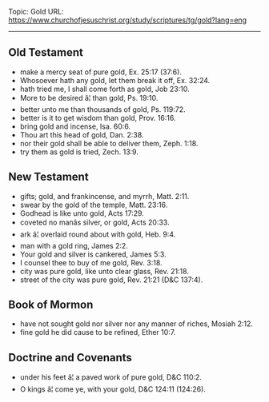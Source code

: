 Topic: Gold
URL: https://www.churchofjesuschrist.org/study/scriptures/tg/gold?lang=eng

---

## Old Testament

- make a mercy seat of pure gold, Ex. 25:17 (37:6).
- Whosoever hath any gold, let them break it off, Ex. 32:24.
- hath tried me, I shall come forth as gold, Job 23:10.
- More to be desired â¦ than gold, Ps. 19:10.
- better unto me than thousands of gold, Ps. 119:72.
- better is it to get wisdom than gold, Prov. 16:16.
- bring gold and incense, Isa. 60:6.
- Thou art this head of gold, Dan. 2:38.
- nor their gold shall be able to deliver them, Zeph. 1:18.
- try them as gold is tried, Zech. 13:9.

## New Testament

- gifts; gold, and frankincense, and myrrh, Matt. 2:11.
- swear by the gold of the temple, Matt. 23:16.
- Godhead is like unto gold, Acts 17:29.
- coveted no manâs silver, or gold, Acts 20:33.
- ark â¦ overlaid round about with gold, Heb. 9:4.
- man with a gold ring, James 2:2.
- Your gold and silver is cankered, James 5:3.
- I counsel thee to buy of me gold, Rev. 3:18.
- city was pure gold, like unto clear glass, Rev. 21:18.
- street of the city was pure gold, Rev. 21:21 (D&C 137:4).

## Book of Mormon

- have not sought gold nor silver nor any manner of riches, Mosiah 2:12.
- fine gold he did cause to be refined, Ether 10:7.

## Doctrine and Covenants

- under his feet â¦ a paved work of pure gold, D&C 110:2.
- O kings â¦ come ye, with your gold, D&C 124:11 (124:26).

